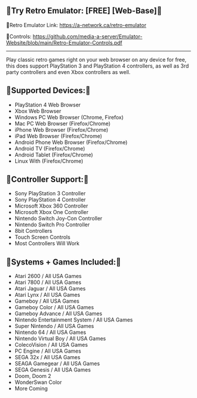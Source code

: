 🔶Try Retro Emulator: [FREE] [Web-Base]🔶
--------------------

🔶Retro Emulator Link: https://a-network.ca/retro-emulator

🔶Controls: https://github.com/media-a-server/Emulator-Website/blob/main/Retro-Emulator-Controls.pdf



________________________________________________________________________________________________________________________________________________________________________________

Play classic retro games right on your web browser on any device for free, this does support PlayStation 3 and PlayStation 4 controllers, as well as 3rd party controllers and even Xbox controllers as well.


🔶Supported Devices:🔶
------------------------
- PlayStation 4 Web Browser
- Xbox Web Browser
- Windows PC Web Browser (Chrome, Firefox)
- Mac PC Web Browser (Firefox/Chrome)
- iPhone Web Browser (Firefox/Chrome)
- iPad Web Browser (Firefox/Chrome)
- Android Phone Web Browser (Firefox/Chrome)
- Android TV (Firefox/Chrome)
- Android Tablet (Firefox/Chrome)
- Linux With (Firefox/Chrome)



🔶Controller Support:🔶
-------------------
- Sony PlayStation 3 Controller
- Sony PlayStation 4 Controller
- Microsoft Xbox 360 Controller
- Microsoft Xbox One Controller
- Nintendo Switch Joy-Con Controller
- Nintendo Switch Pro Controller
- 8bit Controllers
- Touch Screen Controls
- Most Controllers Will Work



🔶Systems + Games Included:🔶
----------------------------------
- Atari 2600 / All USA Games
- Atari 7800 / All USA Games
- Atari Jaguar / All USA Games
- Atari Lynx / All USA Games
- Gameboy / All USA Games
- Gameboy Color / All USA Games
- Gameboy Advance / All USA Games
- Nintendo Entertainment System / All USA Games
- Super Nintendo / All USA Games
- Nintendo 64 / All USA Games
- Nintendo Virtual Boy / All USA Games
- ColecoVision / All USA Games
- PC Engine / All USA Games
- SEGA 32x / All USA Games
- SEAGA Gamegear / All USA Games
- SEGA Genesis / All USA Games
- Doom, Doom 2
- WonderSwan Color
- More Coming



